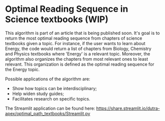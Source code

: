 # Optimal Reading Sequence in Science textbooks (WIP)

This algorithm is part of an article that is being published soon.
It's goal is to return the most optimal reading sequence from chapters of science textbooks given a topic.
For instance, if the user wants to learn about Energy, the code would return a list of chapters from Biology, Chemistry and Physics textbooks where 'Energy' is a relevant topic.
Moreover, the algorithm also organizes the chapters from most relevant ones to least relevant.
This organization is defined as the optimal reading sequence for the Energy topic.

Possible applications of the algorithm are:
- Show how topics can be interdisciplinary;
- Help widen study guides;
- Facilitates research on specific topics. 

The Streamlit application can be found here:
https://share.streamlit.io/dutra-apex/optimal_path_textbooks/Streamlit.py

